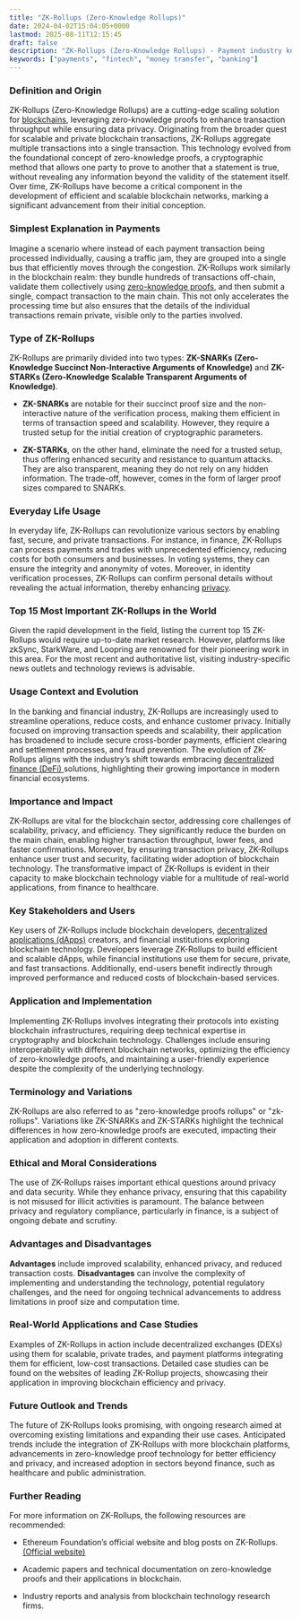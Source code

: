 ```yaml
---
title: "ZK-Rollups (Zero-Knowledge Rollups)"
date: 2024-04-02T15:04:05+0000
lastmod: 2025-08-11T12:15:45
draft: false
description: "ZK-Rollups (Zero-Knowledge Rollups) - Payment industry knowledge and insights"
keywords: ["payments", "fintech", "money transfer", "banking"]
---
```


### Definition and Origin

ZK-Rollups (Zero-Knowledge Rollups) are a cutting-edge scaling solution for [blockchains](https://faisalkhanllc.xyz/resources/payments-wiki/b/blockchain/), leveraging zero-knowledge proofs to enhance transaction throughput while ensuring data privacy. Originating from the broader quest for scalable and private blockchain transactions, ZK-Rollups aggregate multiple transactions into a single transaction. This technology evolved from the foundational concept of zero-knowledge proofs, a cryptographic method that allows one party to prove to another that a statement is true, without revealing any information beyond the validity of the statement itself. Over time, ZK-Rollups have become a critical component in the development of efficient and scalable blockchain networks, marking a significant advancement from their initial conception.

### Simplest Explanation in Payments

Imagine a scenario where instead of each payment transaction being processed individually, causing a traffic jam, they are grouped into a single bus that efficiently moves through the congestion. ZK-Rollups work similarly in the blockchain realm: they bundle hundreds of transactions off-chain, validate them collectively using [zero-knowledge proofs](https://faisalkhanllc.xyz/resources/payments-wiki/z/zero-knowledge-proof-zkp/), and then submit a single, compact transaction to the main chain. This not only accelerates the processing time but also ensures that the details of the individual transactions remain private, visible only to the parties involved.

### Type of ZK-Rollups

ZK-Rollups are primarily divided into two types: **ZK-SNARKs (Zero-Knowledge Succinct Non-Interactive Arguments of Knowledge)** and **ZK-STARKs (Zero-Knowledge Scalable Transparent Arguments of Knowledge)**.

- **ZK-SNARKs** are notable for their succinct proof size and the non-interactive nature of the verification process, making them efficient in terms of transaction speed and scalability. However, they require a trusted setup for the initial creation of cryptographic parameters.

- **ZK-STARKs**, on the other hand, eliminate the need for a trusted setup, thus offering enhanced security and resistance to quantum attacks. They are also transparent, meaning they do not rely on any hidden information. The trade-off, however, comes in the form of larger proof sizes compared to SNARKs.

### Everyday Life Usage

In everyday life, ZK-Rollups can revolutionize various sectors by enabling fast, secure, and private transactions. For instance, in finance, ZK-Rollups can process payments and trades with unprecedented efficiency, reducing costs for both consumers and businesses. In voting systems, they can ensure the integrity and anonymity of votes. Moreover, in identity verification processes, ZK-Rollups can confirm personal details without revealing the actual information, thereby enhancing [privacy](https://faisalkhanllc.xyz/resources/payments-wiki/p/privacy-tokens/).

### Top 15 Most Important ZK-Rollups in the World

Given the rapid development in the field, listing the current top 15 ZK-Rollups would require up-to-date market research. However, platforms like zkSync, StarkWare, and Loopring are renowned for their pioneering work in this area. For the most recent and authoritative list, visiting industry-specific news outlets and technology reviews is advisable.

### Usage Context and Evolution

In the banking and financial industry, ZK-Rollups are increasingly used to streamline operations, reduce costs, and enhance customer privacy. Initially focused on improving transaction speeds and scalability, their application has broadened to include secure cross-border payments, efficient clearing and settlement processes, and fraud prevention. The evolution of ZK-Rollups aligns with the industry’s shift towards embracing [decentralized finance (DeFi) ](https://faisalkhanllc.xyz/resources/payments-wiki/d/decentralized-finance-defi/)solutions, highlighting their growing importance in modern financial ecosystems.

### Importance and Impact

ZK-Rollups are vital for the blockchain sector, addressing core challenges of scalability, privacy, and efficiency. They significantly reduce the burden on the main chain, enabling higher transaction throughput, lower fees, and faster confirmations. Moreover, by ensuring transaction privacy, ZK-Rollups enhance user trust and security, facilitating wider adoption of blockchain technology. The transformative impact of ZK-Rollups is evident in their capacity to make blockchain technology viable for a multitude of real-world applications, from finance to healthcare.

### Key Stakeholders and Users

Key users of ZK-Rollups include blockchain developers, [decentralized applications (dApps)](https://faisalkhanllc.xyz/resources/payments-wiki/d/decentralized-applications-dapps/) creators, and financial institutions exploring blockchain technology. Developers leverage ZK-Rollups to build efficient and scalable dApps, while financial institutions use them for secure, private, and fast transactions. Additionally, end-users benefit indirectly through improved performance and reduced costs of blockchain-based services.

### Application and Implementation

Implementing ZK-Rollups involves integrating their protocols into existing blockchain infrastructures, requiring deep technical expertise in cryptography and blockchain technology. Challenges include ensuring interoperability with different blockchain networks, optimizing the efficiency of zero-knowledge proofs, and maintaining a user-friendly experience despite the complexity of the underlying technology.

### Terminology and Variations

ZK-Rollups are also referred to as "zero-knowledge proofs rollups" or "zk-rollups". Variations like ZK-SNARKs and ZK-STARKs highlight the technical differences in how zero-knowledge proofs are executed, impacting their application and adoption in different contexts.

### Ethical and Moral Considerations

The use of ZK-Rollups raises important ethical questions around privacy and data security. While they enhance privacy, ensuring that this capability is not misused for illicit activities is paramount. The balance between privacy and regulatory compliance, particularly in finance, is a subject of ongoing debate and scrutiny.

### Advantages and Disadvantages

**Advantages** include improved scalability, enhanced privacy, and reduced transaction costs. **Disadvantages** can involve the complexity of implementing and understanding the technology, potential regulatory challenges, and the need for ongoing technical advancements to address limitations in proof size and computation time.

### Real-World Applications and Case Studies

Examples of ZK-Rollups in action include decentralized exchanges (DEXs) using them for scalable, private trades, and payment platforms integrating them for efficient, low-cost transactions. Detailed case studies can be found on the websites of leading ZK-Rollup projects, showcasing their application in improving blockchain efficiency and privacy.

### Future Outlook and Trends

The future of ZK-Rollups looks promising, with ongoing research aimed at overcoming existing limitations and expanding their use cases. Anticipated trends include the integration of ZK-Rollups with more blockchain platforms, advancements in zero-knowledge proof technology for better efficiency and privacy, and increased adoption in sectors beyond finance, such as healthcare and public administration.

### Further Reading

For more information on ZK-Rollups, the following resources are recommended:

- Ethereum Foundation’s official website and blog posts on ZK-Rollups. [(Official website)](https://ethereum.org/en/zero-knowledge-proofs/#what-are-zk-proofs)

- Academic papers and technical documentation on zero-knowledge proofs and their applications in blockchain.

- Industry reports and analysis from blockchain technology research firms.